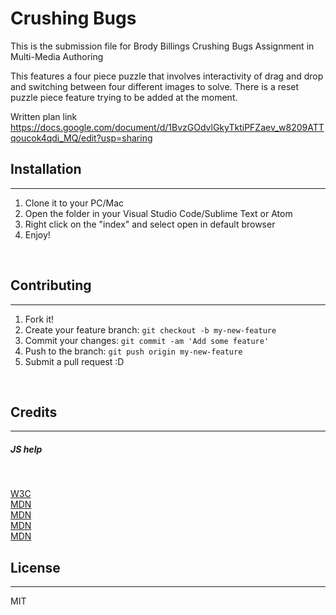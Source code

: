 # Crushing Bugs

This is the submission file for Brody Billings Crushing Bugs Assignment in Multi-Media Authoring
<br>

This features a four piece puzzle that involves interactivity of drag and drop and switching between four different images to solve. There is a reset puzzle piece feature trying to be added at the moment.

Written plan link
https://docs.google.com/document/d/1BvzGOdvlGkyTktiPFZaev_w8209ATTqoucok4qdi_MQ/edit?usp=sharing

## Installation
***
1. Clone it to your PC/Mac
2. Open the folder in your Visual Studio Code/Sublime Text or Atom
3. Right click on the "index" and select open in default browser
4. Enjoy!

<br>

## Contributing
***

1. Fork it!
2. Create your feature branch: `git checkout -b my-new-feature`
3. Commit your changes: `git commit -am 'Add some feature'`
4. Push to the branch: `git push origin my-new-feature`
5. Submit a pull request :D

<br>

## Credits
***
##### JS help
<br>

[W3C](https://www.w3schools.com/jsref/prop_element_childelementcount.asp)
<br>
 [MDN](https://developer.mozilla.org/en-US/docs/Web/API/Element/firstElementChild)
<br>
[MDN](https://developer.mozilla.org/en-US/docs/Web/API/Element/children)
<br>
[MDN](https://developer.mozilla.org/en-US/docs/Web/API/Node/removeChild)
<br>
[MDN](https://developer.mozilla.org/en-US/docs/Web/JavaScript/Reference/Statements/return)


## License
***
MIT
